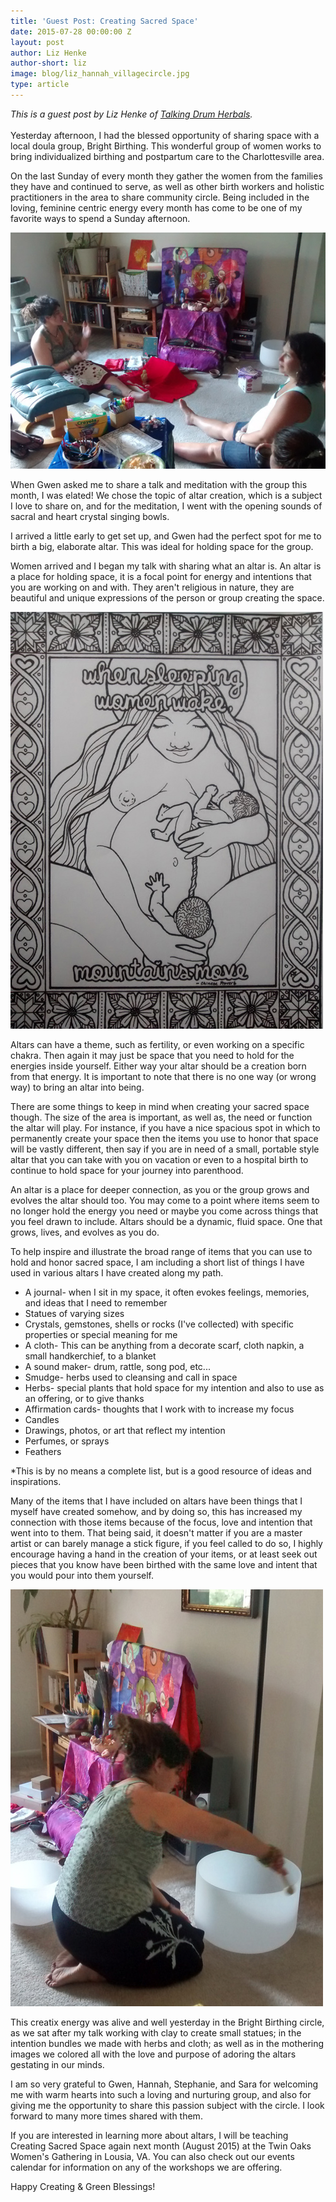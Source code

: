 ```yaml
---
title: 'Guest Post: Creating Sacred Space'
date: 2015-07-28 00:00:00 Z
layout: post
author: Liz Henke
author-short: liz
image: blog/liz_hannah_villagecircle.jpg
type: article
---
```


*This is a guest post by Liz Henke of [Talking Drum Herbals](http://www.talkingdrumherbals.com/the-comfrey-chronicles).*<br><br>
Yesterday afternoon, I had the blessed opportunity of sharing space with a local doula group, Bright Birthing.  This wonderful group of women works to bring individualized birthing and postpartum care to the Charlottesville area.

On the last Sunday of every month they gather the women from the families they have and continued to serve, as well as other birth workers and holistic practitioners in the area to share community circle.  Being included in the loving, feminine centric energy every month has come to be one of my favorite ways to spend a Sunday afternoon.

<img class="small-12 medium-8 columns" src="/images/blog/liz_hannah_villagecircle.jpg">

When Gwen asked me to share a talk and meditation with the group this month, I was elated!  We chose the topic of altar creation, which is a subject I love to share on, and for the meditation, I went with the opening sounds of sacral and heart crystal singing bowls.  

I arrived a little early to get set up, and Gwen had the perfect spot for me to birth a big, elaborate altar.  This was ideal for holding space for the group. 

Women arrived and I began my talk with sharing what an altar is.  An altar is a place for holding space, it is a focal point for energy and intentions that you are working on and with.  They aren't religious in nature, they are beautiful and unique expressions of the person or group creating the space.  

<img class="small-6 columns right" src="/images/blog/coloring_book.jpg">

Altars can have a theme, such as fertility, or even working on a specific chakra.  Then again it may just be space that you need to hold for the energies inside yourself.  Either way your altar should be a creation born from that energy.  It is important to note that there is no one way (or wrong way) to bring an altar into being. 

There are some things to keep in mind when creating your sacred space though.  The size of the area is important, as well as, the need or function the altar will play.  For instance, if you have a nice spacious spot in which to permanently create your space then the items you use to honor that space will be vastly different, then say if you are in need of a small, portable style altar that you can take with you on vacation or even to a hospital birth to continue to hold space for your journey into parenthood.  

An altar is a place for deeper connection, as you or the group grows and evolves the altar should too.  You may come to a point where items seem to no longer hold the energy you need or maybe you come across things that you feel drawn to include. Altars should be a dynamic, fluid space.  One that grows, lives, and evolves as you do. 

To help inspire and illustrate the broad range of items that you can use to hold and honor sacred space, I am including a short list of things I have used in various altars I have created along my path.

* A journal- when I sit in my space, it often evokes feelings, memories, and ideas that I need to remember
* Statues of varying sizes
* Crystals, gemstones, shells or rocks (I've collected) with specific properties or special meaning for me
* A cloth- This can be anything from a decorate scarf, cloth napkin, a small handkerchief, to a blanket
* A sound maker- drum, rattle, song pod, etc...
* Smudge- herbs used to cleansing and call in space
* Herbs- special plants that hold space for my intention and also to use as an offering, or to give thanks 
* Affirmation cards- thoughts that I work with to increase my focus
* Candles
* Drawings, photos, or art that reflect my intention
* Perfumes, or sprays
* Feathers

*This is by no means a complete list, but is a good resource of ideas and inspirations.  

Many of the items that I have included on altars have been things that I myself have created somehow, and by doing so, this has increased my connection with those items because of the focus, love and intention that went into to them.  That being said, it doesn't matter if you are a master artist or can barely manage a stick figure, if you feel called to do so, I highly encourage having a hand in the creation of your items, or at least seek out pieces that you know have been birthed with the same love and intent that you would pour into them yourself.

<img class="small-4 columns" src="/images/blog/liz_singingbowl.jpg">

This creatix energy was alive and well yesterday in the Bright Birthing circle, as we sat after my talk working with clay to create small statues; in the intention bundles we made with herbs and cloth; as well as in the mothering images we colored all with the love and purpose of adoring the altars gestating in our minds.  

I am so very grateful to Gwen, Hannah, Stephanie, and Sara for welcoming me with warm hearts into such a loving and nurturing group, and also for giving me the opportunity to share this passion subject with the circle. I look forward to many more times shared with them. 

If you are interested in learning more about altars, I will be teaching Creating Sacred Space again next month (August 2015) at the Twin Oaks Women's Gathering in Lousia, VA.   You can also check out our events calendar for information on any of the workshops we are offering.

Happy Creating & Green Blessings!
